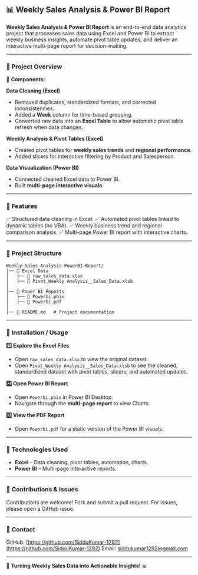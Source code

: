 ## 📊 Weekly Sales Analysis & Power BI Report

**Weekly Sales Analysis & Power BI Report** is an end-to-end data analytics project that processes sales data using Excel and Power BI to extract weekly business insights, automate pivot table updates, and deliver an interactive multi-page report for decision-making.

---

### 📌 **Project Overview**

🔹 **Components:**

**Data Cleaning (Excel)**

* Removed duplicates, standardized formats, and corrected inconsistencies.
* Added a **Week** column for time-based grouping.
* Converted raw data into an **Excel Table** to allow automatic pivot table refresh when data changes.

**Weekly Analysis & Pivot Tables (Excel)**

* Created pivot tables for **weekly sales trends** and **regional performance**.
* Added slicers for interactive filtering by Product and Salesperson.

**Data Visualization (Power BI)**

* Connected cleaned Excel data to Power BI.
* Built **multi-page interactive visuals**.

---

### 🚀 **Features**

✅ Structured data cleaning in Excel.
✅ Automated pivot tables linked to dynamic tables (no VBA).
✅ Weekly business trend and regional comparison analysis.
✅ Multi-page Power BI report with interactive charts.

---

### 🐂 **Project Structure**

```
Weekly-Sales-Analysis-PowerBI-Report/
│── 📂 Excel Data
│   ├── 📄 raw_sales_data.xlsx
│   ├── 📄 Pivot_Weekly Analysis__Sales_Data.xlsb
│
│── 📂 Power BI Reports
│   ├── 📄 Powerbi.pbix
│   ├── 📄 Powerbi.pdf
│
│── 💜 README.md   # Project documentation
```

---

### 🫠 **Installation / Usage**

**1️⃣ Explore the Excel Files**

* Open `raw_sales_data.xlsx` to view the original dataset.
* Open `Pivot_Weekly Analysis__Sales_Data.xlsb` to see the cleaned, standardized dataset with pivot tables, slicers, and automated updates.

**2️⃣ Open Power BI Report**

* Open `Powerbi.pbix` in Power BI Desktop.
* Navigate through the **multi-page report** to view Charts.

**3️⃣ View the PDF Report**

* Open `Powerbi.pdf` for a static version of the Power BI visuals.

---

### 🫠 **Technologies Used**

* **Excel** – Data cleaning, pivot tables, automation, charts.
* **Power BI** – Multi-page interactive reports.

---

### 🎉 **Contributions & Issues**

Contributions are welcome! Fork and submit a pull request.
For issues, please open a GitHub issue.

---

### 💎 **Contact**

GitHub: [https://github.com/SidduKumar-1292](https://github.com/SidduKumar-1292)
Email: [siddukumar1292@gmail.com](mailto:siddukumar1292@gmail.com)

---

🚀 **Turning Weekly Sales Data into Actionable Insights!** 📊

